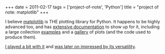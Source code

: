 +++
date = 2011-02-17
tags = ['project-of-note', 'Python']
title = "project of note: matplotlib"
+++

I believe [matplotlib] is THE plotting library for Python. It happens to
be highly advanced too, and has [extensive documentation] to show up for
it, including a large collection [examples] and a [gallery] of plots
(and the code used to produce them).

[I played a bit with it] and [was later on impressed by its
versatility].

  [matplotlib]: http://matplotlib.sourceforge.net/
  [extensive documentation]: http://matplotlib.sourceforge.net/contents.html
  [examples]: http://matplotlib.sourceforge.net/examples/index.html
  [gallery]: http://matplotlib.sourceforge.net/gallery.html
  [I played a bit with it]: http://tshepang.net/plotting-with-matplotlib
  [was later on impressed by its versatility]: http://tshepang.net/matplotlib-rocks
